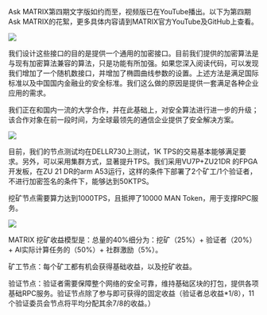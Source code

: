 Ask MATRIX第四期文字版如约而至，视频版已在YouTube播出。以下为第四期Ask MATRIX的花絮，更多具体内容请到MATRIX官方YouTube及GitHub上查看。

![](https://i.imgur.com/0UfNXcL.png)


我们设计这些接口的目的是提供一个通用的加密接口。目前我们提供的加密算法是与现有加密算法兼容的算法，只是功能有所加强。如果您深入阅读代码，可以发现我们增加了一个随机数接口，并增加了椭圆曲线参数的设置。上述方法是满足国际标准以及中国国内金融业的安全标准。我们这么做的原因是提供一套满足各种企业应用的需求。

我们正在和国内一流的大学合作，并在此基础上，对安全算法进行进一步的升级；该合作对象在前一段时间，为全球最领先的通信企业提供了安全解决方案。

![](https://i.imgur.com/dg9wbfc.png)


目前，我们的节点测试均在DELLR730上测试，1K TPS的交易基本能够满足要求。另外，可以采用集群方式，显著提升TPS。我们采用VU7P+ZU21DR 的FPGA开发板，在ZU 21 DR的arm A53运行，这样的条件下部署了2个矿工/1个验证者，不进行加密签名的条件下，能够达到50KTPS。

挖矿节点需要算力达到1000TPS，且抵押了10000 MAN Token，用于支撑RPC服务。


![](https://i.imgur.com/yIrEFWY.png)

MATRIX 挖矿收益模型是：总量的40%细分为：挖矿（25%）+ 验证者（20%）+ AI实际计算任务的（50%）+ 社群激励（5%）。

矿工节点：每个矿工都有机会获得基础收益，以及挖矿收益。

验证节点：验证者需要保障整个网络的安全可靠，维持基础区块的打包，提供各项基础RPC服务。验证节点除了参与即可获得的固定收益（验证者总收益*1/8），11 个验证委员会节点将平均分配其余7/8的收益。）
